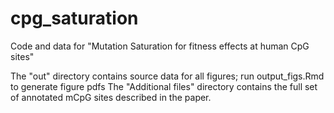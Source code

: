 # cpg_saturation
Code and data for "Mutation Saturation for fitness effects at human CpG sites"

The "out" directory contains source data for all figures; run output_figs.Rmd to generate figure pdfs
The "Additional files" directory contains the full set of annotated mCpG sites described in the paper. 
